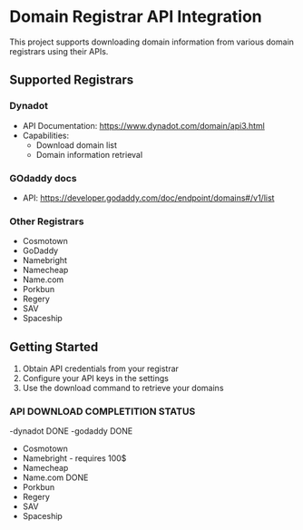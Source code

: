 # Domain Registrar API Integration

This project supports downloading domain information from various domain registrars using their APIs.

## Supported Registrars

### Dynadot
- API Documentation: https://www.dynadot.com/domain/api3.html
- Capabilities:
  - Download domain list
  - Domain information retrieval

### GOdaddy docs
- API: https://developer.godaddy.com/doc/endpoint/domains#/v1/list


### Other Registrars
- Cosmotown
- GoDaddy
- Namebright
- Namecheap
- Name.com
- Porkbun
- Regery
- SAV
- Spaceship

## Getting Started
1. Obtain API credentials from your registrar
2. Configure your API keys in the settings
3. Use the download command to retrieve your domains


### API DOWNLOAD COMPLETITION STATUS
 -dynadot DONE
 -godaddy DONE
- Cosmotown
- Namebright - requires 100$
- Namecheap
- Name.com DONE
- Porkbun
- Regery
- SAV
- Spaceship